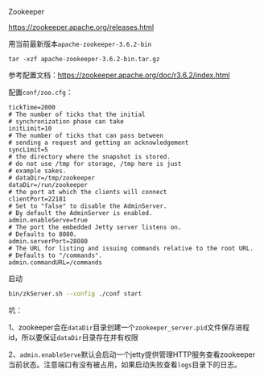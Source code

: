 Zookeeper

https://zookeeper.apache.org/releases.html

用当前最新版本`apache-zookeeper-3.6.2-bin`

```
tar -xzf apache-zookeeper-3.6.2-bin.tar.gz
```

参考配置文档：https://zookeeper.apache.org/doc/r3.6.2/index.html

配置`conf/zoo.cfg`：

```properties
tickTime=2000
# The number of ticks that the initial 
# synchronization phase can take
initLimit=10
# The number of ticks that can pass between 
# sending a request and getting an acknowledgement
syncLimit=5
# the directory where the snapshot is stored.
# do not use /tmp for storage, /tmp here is just 
# example sakes.
# dataDir=/tmp/zookeeper
dataDir=/run/zookeeper
# the port at which the clients will connect
clientPort=22181
# Set to "false" to disable the AdminServer. 
# By default the AdminServer is enabled.
admin.enableServe=true
# The port the embedded Jetty server listens on. 
# Defaults to 8080.
admin.serverPort=28080
# The URL for listing and issuing commands relative to the root URL. 
# Defaults to "/commands".
admin.commandURL=/commands
```

启动

```sh
bin/zkServer.sh --config ./conf start
```

坑：

1、zookeeper会在`dataDir`目录创建一个`zookeeper_server.pid`文件保存进程id，所以要保证`dataDir`目录存在并有权限

2、`admin.enableServe`默认会启动一个jetty提供管理HTTP服务查看zookeeper当前状态。注意端口有没有被占用，如果启动失败查看`logs`目录下的日志。


